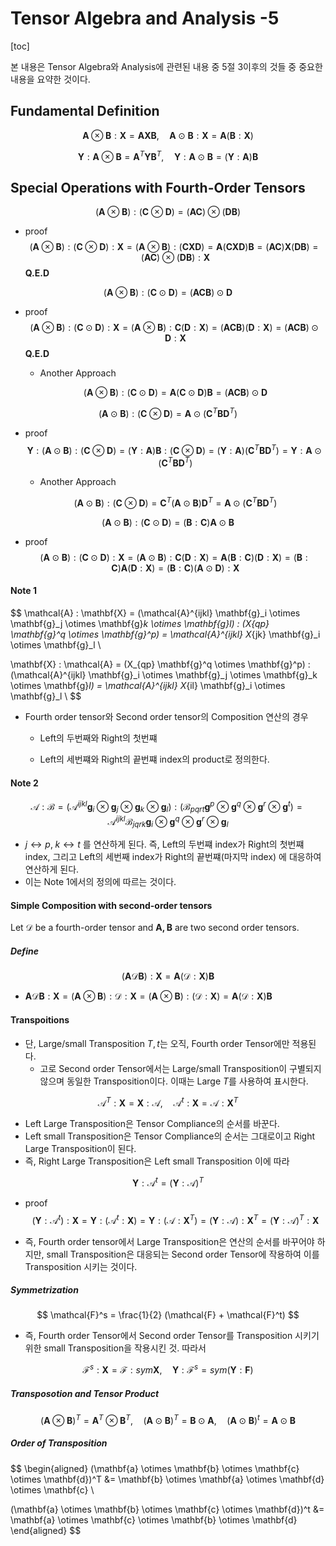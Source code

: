 Tensor Algebra and Analysis -5
===
[toc]

본 내용은 Tensor Algebra와 Analysis에 관련된 내용 중 5절 3이후의 것들 중 중요한 내용을 요약한 것이다.

## Fundamental Definition 

$$
\mathbf{A} \otimes \mathbf{B} : \mathbf{X} = \mathbf{A} \mathbf{X} \mathbf{B},  \quad
\mathbf{A} \odot \mathbf{B} : \mathbf{X}   = \mathbf{A} (\mathbf{B} : \mathbf{X})
$$

$$
\mathbf{Y} : \mathbf{A} \otimes \mathbf{B}   = \mathbf{A}^T \mathbf{Y} \mathbf{B}^T,  \quad
\mathbf{Y} : \mathbf{A} \odot \mathbf{B}     = (\mathbf{Y} :\mathbf{A}) \mathbf{B}  
$$



## Special Operations with Fourth-Order Tensors 

$$
(\mathbf{A} \otimes \mathbf{B}) : (\mathbf{C} \otimes \mathbf{D}) = (\mathbf{A} \mathbf{C}) \otimes (\mathbf{D} \mathbf{B})
$$

- proof 
  $$
(\mathbf{A} \otimes \mathbf{B}) : (\mathbf{C} \otimes \mathbf{D}) : \mathbf{X} 
= (\mathbf{A} \otimes \mathbf{B}) : (\mathbf{C} \mathbf{X} \mathbf{D})
= \mathbf{A} (\mathbf{C} \mathbf{X} \mathbf{D}) \mathbf{B}
= (\mathbf{A} \mathbf{C}) \mathbf{X} (\mathbf{D} \mathbf{B})
= (\mathbf{A} \mathbf{C}) \otimes (\mathbf{D} \mathbf{B}) : \mathbf{X}
  $$
   **Q.E.D**

$$
(\mathbf{A} \otimes \mathbf{B}) : (\mathbf{C} \odot \mathbf{D}) 
= (\mathbf{A} \mathbf{C} \mathbf{B}) \odot \mathbf{D}
$$

- proof 
  $$
(\mathbf{A} \otimes \mathbf{B}) : (\mathbf{C} \odot \mathbf{D}) : \mathbf{X}
= (\mathbf{A} \otimes \mathbf{B}) : \mathbf{C} (\mathbf{D} : \mathbf{X}) 
= (\mathbf{A} \mathbf{C} \mathbf{B}) (\mathbf{D} : \mathbf{X}) 
= (\mathbf{A} \mathbf{C} \mathbf{B}) \odot \mathbf{D} : \mathbf{X}
  $$
  **Q.E.D**

  - Another Approach
  
  $$
  (\mathbf{A} \otimes \mathbf{B}) : (\mathbf{C} \odot \mathbf{D}) 
  = \mathbf{A} (\mathbf{C} \odot \mathbf{D}) \mathbf{B}
  = (\mathbf{A} \mathbf{C} \mathbf{B} )\odot \mathbf{D}
  $$
  

$$
(\mathbf{A} \odot \mathbf{B}) : (\mathbf{C} \otimes \mathbf{D}) 
= \mathbf{A} \odot (\mathbf{C}^T \mathbf{B} \mathbf{D}^T)
$$

- proof
  $$
  \mathbf{Y} : (\mathbf{A} \odot \mathbf{B}) : (\mathbf{C} \otimes \mathbf{D}) 
  = (\mathbf{Y} : \mathbf{A}) \mathbf{B} : (\mathbf{C} \otimes \mathbf{D})
  = (\mathbf{Y} : \mathbf{A}) (\mathbf{C}^T \mathbf{B} \mathbf{D}^T)
  = \mathbf{Y} : \mathbf{A} \odot (\mathbf{C}^T \mathbf{B} \mathbf{D}^T)
  $$

  - Another Approach
  
  $$
  (\mathbf{A} \odot \mathbf{B}) : (\mathbf{C} \otimes \mathbf{D}) 
  = \mathbf{C}^T (\mathbf{A} \odot \mathbf{B}) \mathbf{D}^T
  = \mathbf{A} \odot (\mathbf{C}^T \mathbf{B} \mathbf{D}^T )
  $$
  

$$
(\mathbf{A} \odot \mathbf{B}) : (\mathbf{C} \odot \mathbf{D})  = (\mathbf{B} : \mathbf{C}) \mathbf{A} \odot \mathbf{B}
$$

- proof
  $$
  (\mathbf{A} \odot \mathbf{B}) : (\mathbf{C} \odot \mathbf{D}) : \mathbf{X} 
  = (\mathbf{A} \odot \mathbf{B}) : \mathbf{C} (\mathbf{D} : \mathbf{X})
  = \mathbf{A} (\mathbf{B} : \mathbf{C}) (\mathbf{D} : \mathbf{X})
  = (\mathbf{B} : \mathbf{C}) \mathbf{A} (\mathbf{D} : \mathbf{X})
  = (\mathbf{B} : \mathbf{C}) (\mathbf{A} \odot \mathbf{D}) : \mathbf{X}
  $$
  

#### Note 1

$$
\mathcal{A} : \mathbf{X}
= (\mathcal{A}^{ijkl} \mathbf{g}_i \otimes \mathbf{g}_j \otimes \mathbf{g}_k \otimes \mathbf{g}_l) 
: (X_{qp} \mathbf{g}^q \otimes \mathbf{g}^p)
= \mathcal{A}^{ijkl} X_{jk} \mathbf{g}_i \otimes \mathbf{g}_l \\

\mathbf{X} : \mathcal{A} 
= (X_{qp} \mathbf{g}^q \otimes \mathbf{g}^p) : (\mathcal{A}^{ijkl} \mathbf{g}_i \otimes \mathbf{g}_j \otimes \mathbf{g}_k \otimes \mathbf{g}_l) 
= \mathcal{A}^{ijkl} X_{il} \mathbf{g}_i \otimes \mathbf{g}_l \\
$$

- Fourth order tensor와 Second order tensor의 Composition 연산의 경우 

  - Left의 두번째와 Right의 첫번쨰

  - Left의 세번쨰와 Right의 끝번쨰  index의 product로 정의한다. 

    

#### Note 2

$$
\mathcal{A} : \mathcal{B} 
= (\mathcal{A}^{ijkl} \mathbf{g}_i \otimes \mathbf{g}_j \otimes \mathbf{g}_k \otimes \mathbf{g}_l) 
: (\mathcal{B}_{pqrt} \mathbf{g}^p \otimes \mathbf{g}^q \otimes \mathbf{g}^r \otimes \mathbf{g}^t)
= \mathcal{A}^{ijkl} \mathcal{B}_{jqrk} \mathbf{g}_i \otimes \mathbf{g}^q \otimes \mathbf{g}^r \otimes \mathbf{g}_l
$$

- $j \leftrightarrow p, \; k \leftrightarrow t$  를 연산하게 된다.  즉, Left의 두번쨰 index가  Right의 첫번쨰 index,  그리고 Left의 세번째 index가 Right의 끝번쨰(마지막 index) 에 대응하여 연산하게 된다. 
- 이는 Note 1에서의 정의에 따르는 것이다. 



#### Simple Composition with second-order tensors

Let $\mathcal{D}$ be a fourth-order tensor and $\mathbf{A, B}$ are two second order tensors.

##### Define 

$$
(\mathbf{A} \mathcal{D} \mathbf{B}) : \mathbf{X} = \mathbf{A} (\mathcal{D} : \mathbf{X}) \mathbf{B}
$$

- $\mathbf{A} \mathcal{D} \mathbf{B} : \mathbf{X} =  (\mathbf{A} \otimes \mathbf{B}) : \mathcal{D} : \mathbf{X} = (\mathbf{A} \otimes \mathbf{B}) : (\mathcal{D} : \mathbf{X}) = \mathbf{A} (\mathcal{D} : \mathbf{X}) \mathbf{B}$ 



#### Transpoitions

- 단, Large/small Transposition $T, t$는 오직, Fourth order Tensor에만 적용된다. 
  - 고로 Second order Tensor에서는 Large/small Transposition이 구별되지 않으며   동일한 Transposition이다.  이때는 Large $T$를 사용하여 표시한다.

$$
\mathcal{A}^T : \mathbf{X} = \mathbf{X} : \mathcal{A}, \quad \mathcal{A}^t : \mathbf{X} = \mathcal{A} : \mathbf{X}^T
$$

- Left Large Transposition은 Tensor Compliance의 순서를 바꾼다.
- Left small Transposition은 Tensor Compliance의 순서는 그대로이고 Right Large Transposition이 된다. 
- 즉,  Right Large Transposition은 Left small Transposition  이에 따라

$$
\mathbf{Y} : \mathcal{A}^t = (\mathbf{Y} : \mathcal{A})^T
$$

- proof 
  $$
  (\mathbf{Y} : \mathcal{A}^t) : \mathbf{X} = \mathbf{Y} : (\mathcal{A}^t : \mathbf{X}) = \mathbf{Y} : (\mathcal{A} : \mathbf{X}^T) = (\mathbf{Y} : \mathcal{A}) : \mathbf{X}^T = (\mathbf{Y} : \mathcal{A})^T : \mathbf{X}
  $$
  

- 즉,  Fourth order tensor에서 Large Transposition은 연산의 순서를 바꾸어야 하지만,  small Transposition은 대응되는 Second order Tensor에 작용하여 이를 Transposition 시키는 것이다. 

##### Symmetrization 

$$
\mathcal{F}^s = \frac{1}{2} (\mathcal{F} + \mathcal{F}^t)
$$



- 즉, Fourth order Tensor에서 Second order Tensor를 Transposition 시키기 위한  small Transposition을 작용시킨 것. 따라서

$$
\mathcal{F}^s : \mathbf{X} = \mathcal{F}: sym \mathbf{X}, \quad \mathbf{Y} : \mathcal{F}^s = sym(\mathbf{Y} : \mathbf{F})
$$

##### Transposotion and Tensor Product

$$
(\mathbf{A} \otimes \mathbf{B})^T = \mathbf{A}^T \otimes \mathbf{B}^T, \quad (\mathbf{A} \odot \mathbf{B})^T = \mathbf{B} \odot \mathbf{A}, \quad (\mathbf{A} \odot \mathbf{B})^t = \mathbf{A} \odot \mathbf{B}
$$

##### Order of Transposition 

$$
\begin{aligned}
(\mathbf{a} \otimes \mathbf{b} \otimes \mathbf{c} \otimes \mathbf{d})^T 
&= \mathbf{b} \otimes \mathbf{a} \otimes \mathbf{d} \otimes \mathbf{c} \\

(\mathbf{a} \otimes \mathbf{b} \otimes \mathbf{c} \otimes \mathbf{d})^t 
&= \mathbf{a} \otimes \mathbf{c} \otimes \mathbf{b} \otimes \mathbf{d}
\end{aligned}
$$

